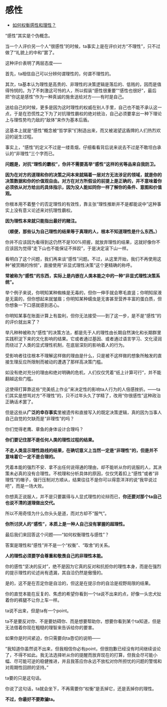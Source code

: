 # 感性

- [如何权衡感性和理性？](https://www.zhihu.com/question/23169298/answer/1883853598)


“感性”其实是个伪概念。

当一个人评价另一个人“很感性”的时候，ta事实上是在评价对方“不理性”，只不过做了“礼貌上的中和”罢了。

这种评价表明了两层态度——

首先，ta相信自己可以分辨何谓理性的，何谓不理性的。

其次，ta基本认为理性是高贵的、非理性的决策逻辑是落后的、低贱的，因而是值得怜悯的。为了不刺激这可怜的人，所以假装“感性很重要”“感性也很好”，最后把“你这是感性”作为一种真诚的施舍送给对方——有时是自己。

送给自己的时候，更多是因为这时理性的权威在别人手里，自己也不能不承认这一点，于是在恐慌性之下为了对抗理性霸权的绝对统治，自己必须要拿出一种下理论上与理性势均力敌的“敌体”来作为基本后盾。

这基本上就是“感性”概念被“哲学家”们制造出来，而又被渴望这盾牌的人们热烈欢迎的诞生过程。

事实上，“感性”的定义不过是一缕青烟，仔细看看背后说来说去不过是不敢坦白承认的“非理性”三个字而已。

**问题是，对抗“理性的霸权”，你并不需要高举“感性”这样的劣等品来自我防卫。**

**因为在对方的道理和你的决策之间本来就隔着一层对方无法涉足的领域，就是你的决策数据和你的价值观自由。对方在对方所假设的前提上是正确的，并不意味着你必须依从对方给出的具体指示，因为没人能如同你一样了解你的条件、意图和价值观。**

你根本用不着整个的否定理性的有效性，靠主张“理性推断并不是都能说中”这种事实上没有意义论述来对抗理性霸权。

**因为理性本来就只能指出最好的赌注。**

**（顺便，那些认为自己理性的结果等于真理的人，根本不知道理性是什么东西。）**

你并不应该因为看得到这仍然不是100%把握，就放弃理性的结果，这就好像你不应该因为觉得“走下山也不能保证不摔跤”，于是决定滚下山一样。

看明白了这个问题，我们再来谈“感性”问题。不过，从这里开始，我们不再使用这种“被赏赐的怜悯”，直接使用“非显式理性决策“这个更精确的称呼。

**常被称为“感性”的东西，实际上是内嵌在人类本能之中的一种“非显式理性决策系统”。**

举个例子来说，你明知某种蜘蛛是无毒的，但你一伸手就会寒毛直竖；你明知尿液是无菌的，但你想起来就皱眉；你明知某种蠕虫是无害甚至营养丰富的蛋白质，但你想象一下口感就感到恶心。

你明知某事在账面计算上有盈利，但你无法接受——到了这一步，是不是“感性”的的评价就出来了？

举凡种种被称为“感性”的决策方法，都是先于人的理性由长期自然演化和长期群里实践积淀下来的文化影响的结果。它或者通过基因、或者通过语言学习、文化浸润而绕过了人类的显式理性机制，在底层深刻的影响着人的行为。

受影响者往往根本不理解这样做的理由是什么，只是被不这样做的想象所触发的直接生理反应所限制而被动的遭遇了那样高决策门槛。

如没有绝对充分的理由和绝对明确的危机，人们仅仅凭着“纸上计算可行”，并不能翻越这些门槛。

这使得打算靠这些“完美纸上作业”来决定性的影响ta人行为的人倍感挫折。——ta们其实是想骂对方“不理性”的，只不过年头久了学精了，改用“你很感性”这种政治正确话术罢了。

但是这些从**广泛的幸存事实**里被遗传和直接写入的既定决策逻辑，真的因为当事人自己自觉的欠缺而是“非理性”的吗？

你们觉得老鹰、章鱼的身体设计合理吗？

**你们要记住那不是任何人类的理性过程的结果。**

**不走人类显示理性路线的结果，在确切意义上当然一定是“非理性”的，但是并不意味着它一定不是合理的。**

凭着本能的强烈不安、拿不出任何说得通的理由，却不能听从你的说服的人，其决策未必真的没有合理性。不梳理和分析具体的原因，仅仅凭着扣上“感性”或者“非理性”的帽子，强行压制对方顺从，结果往往不是你可以得意洋洋的说“我早说过吧”，而是一场大败。

你想真正说服人，并不是只要赢得与人显式理性的论辩而已，**你还要对那个ta自己也说不清的道理做出交代。**

所以不用奇怪为什么你头头是道，而对方却不“服气”。

**你所讨厌人的“感性”，本质上是一种人自己没有掌握的超理性。**

  

最后我们来回答这个问题——“如何权衡理性与感性”？

答案是理性和“感性”并不是一个“权衡”、“取舍”的关系。

**人的理性必须要学会尊重和敬畏自己的非理性本能。**

你的感性“坚决的反对”，绝不是因为它真的反对和抗拒你的理性本身，而是在强烈的提示理性的论述尚有遗漏，其自洽仍然是傲慢的。

是的，这不是在否定你是自洽的，但这是在提示你的自洽是视野局限的结果。

你的直觉本能在反复的、焦虑的希望你看到一个ta说不出来的点，好像一头忠犬扯着你的裤腿不让你上车一样。

ta说不出来，但是ta有一个point。

ta不是要反对你、不是要妨碍你、而是想要帮助你，想要你看到某个ta知道，但是无法借着你现在粗糙的理智来告诉给你的要害。

如果你是时间紧迫，你只需要向ta恳切的说明——

“我知道你虽然说不出来，但我相信你必有point，但很抱歉已经没有时间继续谈论了，不得不如此。我无法选择听从你的提醒而放弃现在的打算，但我会尽可能小幅、尽可能可逆的稳健推进，并且我答应你永远不放松对你所担忧的问题的警惕和对周期性回顾的坚持。”

ta要的只是这句话。

你说了这句话，ta就会坐下，不再需要你“权衡”是丢掉它，还是丢掉你的理性。

**不过，你最好不要欺骗ta。**
